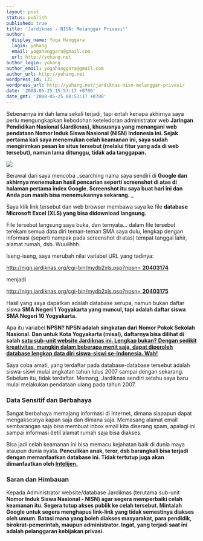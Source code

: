 ```yaml
---
layout: post
status: publish
published: true
title: 'Jardiknas - NISN: Melanggar Privasi!'
author:
  display_name: Yoga Hanggara
  login: yohang
  email: yogahanggara@gmail.com
  url: http://yohang.net
author_login: yohang
author_email: yogahanggara@gmail.com
author_url: http://yohang.net
wordpress_id: 131
wordpress_url: http://yohang.net/jardiknas-nisn-melanggar-privasi/
date: '2008-05-25 15:53:17 +0700'
date_gmt: '2008-05-25 08:53:17 +0700'
---
```

Sebenarnya ini dah lama sekali terjadi, tapi entah kenapa akhirnya saya perlu mengungkapkan kebodohan keteledoran administrator web **Jaringan Pendidikan Nasional (Jardiknas), khususnya yang menangani web pendataan Nomor Induk Siswa Nasional (NISN) Indonesia ini. Sejak pertama kali saya menemukan celah keamanan ini, saya sudah mengirimkan pesan ke situs tersebut (melalui fitur yang ada di web tersebut), namun lama ditunggu, tidak ada tanggapan.**

![](http://yohang.net/wp-content/uploads/2008/05/image9.png)

Berawal dari saya mencoba _searching nama saya sendiri di **Google dan akhirnya menemukan hasil pencarian seperti screenshot di atas di halaman pertama index Google. Screenshot itu saya buat hari ini dan Anda pun masih bisa menemukannya sekarang.<!--more-->** _

Saya klik link tersebut dan web browser membawa saya ke file **database Microsoft Excel (XLS) yang bisa didownload langsung.**

File tersebut langsung saya buka, dan ternyata... dalam file tersebut terekam semua data diri teman-teman SMA saya dulu, lengkap dengan informasi (seperti nampak pada screenshot di atas) tempat tanggal lahir, alamat rumah, dsb. Wuuiihhh.

Iseng-iseng, saya merubah nilai variabel URL yang tadinya:

[http://nign.jardiknas.org/cgi-bin/mydb2xls.psp?npsn= **20403174**](http://nign.jardiknas.org/cgi-bin/mydb2xls.psp?npsn=20403174 "http://nign.jardiknas.org/cgi-bin/mydb2xls.psp?npsn=20403174")

menjadi

[http://nign.jardiknas.org/cgi-bin/mydb2xls.psp?npsn= **20403175**](http://nign.jardiknas.org/cgi-bin/mydb2xls.psp?npsn=20403175 "http://nign.jardiknas.org/cgi-bin/mydb2xls.psp?npsn=20403174")

Hasil yang saya dapatkan adalah database serupa, namun bukan daftar siswa **SMA Negeri 1 Yogyakarta yang muncul, tapi adalah daftar siswa SMA Negeri 10 Yogyakarta.**

Apa itu variabel **NPSN? NPSN adalah singkatan dari Nomor Pokok Sekolah Nasional. Dan untuk Kota Yogyakarta (misal), daftarnya bisa dilihat di salah [satu sub-unit website Jardiknas ini. Lengkap bukan? Dengan sedikit kreativitas, mungkin dalam beberapa menit saja, dapat diperoleh database lengkap data diri siswa-siswi se-Indonesia. Wah!](http://npsn.jardiknas.org/cont/data_statistik/rekap_diknas.php?prop=204&kota=204005&jenjang=3&status=N)**

Saya coba amati, yang terdaftar pada database-database tersebut adalah siswa-siswi mulai angkatan tahun lulus 2007 sampai dengan sekarang. Sebelum itu, tidak terdaftar. Memang, Jardiknas sendiri setahu saya baru mulai melakukan pendataan ulang pada tahun 2007.

### Data Sensitif dan Berbahaya  
Sangat berbahaya memajang informasi di Internet, dimana siapapun dapat mengaksesnya kapan saja dan dimana saja. Memasang alamat email sembarangan saja bisa membuat inbox email kita diserang spam, apalagi ini sampai informasi detil alamat rumah saja bisa diakses.

Bisa jadi celah keamanan ini bisa memacu kejahatan baik di dunia maya ataupun dunia nyata. **Penculikan anak, teror, dsb barangkali bisa terjadi dengan memanfaatkan database ini. Tidak tertutup juga akan dimanfaatkan oleh [Intelijen.](http://yohang.net/awas-ada-mata-mata-awas-intelijen/)**

### Saran dan Himbauan  
Kepada Administrator website/database Jardiknas (terutama sub-unit **Nomor Induk Siswa Nasional - NISN) agar segera memperbaiki celah keamanan itu. Segera tutup akses publik ke celah tersebut. Mintalah Google untuk segera menghapus link-link yang tidak semestinya diakses oleh umum. Batasi mana yang boleh diakses masyarakat, para pendidik, birokrat-pemerintah, maupun administrator. Ingat, yang terjadi saat ini adalah pelanggaran kebijakan privasi.**
